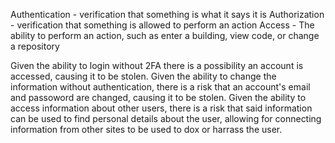 Authentication - verification that something is what it says it is
Authorization - verification that something is allowed to perform an action
Access - The ability to perform an action, such as enter a building, view code, or change a repository

Given the ability to login without 2FA there is a possibility an account is accessed, causing it to be stolen.
Given the ability to change the information without authentication, there is a risk that an account's email and passoword are changed, causing it to be stolen.
Given the ability to access information about other users, there is a risk that said information can be used to find personal details about the user, allowing for connecting information from other sites to be used to dox or harrass the user.
